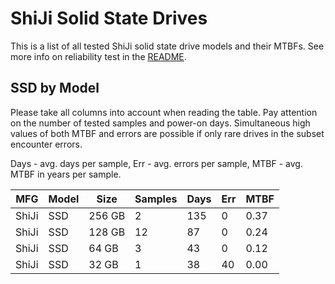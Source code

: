 ShiJi Solid State Drives
========================

This is a list of all tested ShiJi solid state drive models and their MTBFs. See
more info on reliability test in the [README](https://github.com/bsdhw/SMART).

SSD by Model
------------

Please take all columns into account when reading the table. Pay attention on the
number of tested samples and power-on days. Simultaneous high values of both MTBF
and errors are possible if only rare drives in the subset encounter errors.

Days - avg. days per sample,
Err  - avg. errors per sample,
MTBF - avg. MTBF in years per sample.

| MFG       | Model              | Size   | Samples | Days  | Err   | MTBF |
|-----------|--------------------|--------|---------|-------|-------|------|
| ShiJi     | SSD                | 256 GB | 2       | 135   | 0     | 0.37   |
| ShiJi     | SSD                | 128 GB | 12      | 87    | 0     | 0.24   |
| ShiJi     | SSD                | 64 GB  | 3       | 43    | 0     | 0.12   |
| ShiJi     | SSD                | 32 GB  | 1       | 38    | 40    | 0.00   |
